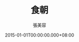 ---
issue: 103
title: 食朝
author: 張美容
language: 海陸
date: 2015-01-01T00:00:00.000+08:00
topic: 懷想
difficulty: 2
wikidata: Q98095930
wikidata_link: https://www.wikidata.org/wiki/Q98095930
---